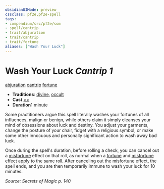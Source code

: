 ```yaml
---
obsidianUIMode: preview
cssclass: pf2e,pf2e-spell
tags:
- compendium/src/pf2e/som
- spell/cantrip
- trait/abjuration
- trait/cantrip
- trait/fortune
aliases: ["Wash Your Luck"]
---
```

# Wash Your Luck *Cantrip 1*   
[abjuration](../../Rules/traits/abjuration.md)  [cantrip](../../Rules/traits/cantrip.md)  [fortune](../../Rules/traits/fortune.md)  

- **Traditions**: [divine](../../Rules/traits/divine.md), [occult](../../Rules/traits/occult.md)
- **Cast** [>>](../../Rules/core-rulebook/chapter-9-playing-the-game.md#Actions "Two-Action") 
- **Duration**1 minute

Some practitioners argue this spell literally washes your fortunes of all influences, malign or benign, while others claim it simply cleanses your mind of obsessions about luck and destiny. You adjust your garments, change the posture of your chair, fidget with a religious symbol, or make some other innocuous and personally significant action to wash away bad luck.

Once during the spell's duration, before rolling a check, you can cancel out a [misfortune](../../Rules/traits/misfortune.md) effect on that roll, as normal when a [fortune](../../Rules/traits/fortune.md) and [misfortune](../../Rules/traits/misfortune.md) effect apply to the same roll. After canceling out the [misfortune](../../Rules/traits/misfortune.md) effect, the spell ends, and you are then temporarily immune to wash your luck for 10 minutes.

*Source: Secrets of Magic p. 140*